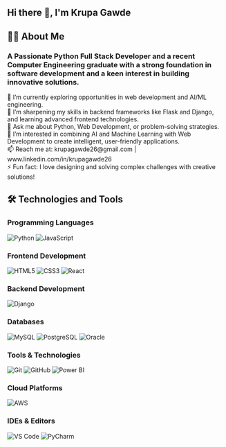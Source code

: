 ## Hi there 👋, I'm Krupa Gawde
## 👩‍💻 About Me
<h3>A Passionate Python Full Stack Developer and a recent Computer Engineering graduate with a strong foundation in software development and a keen interest in building innovative solutions.</h3>
<p>🔭 I’m currently exploring opportunities in web development and AI/ML engineering.<br>
🌱 I’m sharpening my skills in backend frameworks like Flask and Django, and learning advanced frontend technologies.<br>
💬 Ask me about Python, Web Development, or problem-solving strategies.<br>
🤔 I’m interested in combining AI and Machine Learning with Web Development to create intelligent, user-friendly applications.<br>
📫 Reach me at: krupagawde26@gmail.com | www.linkedin.com/in/krupagawde26 <br>
⚡ Fun fact: I love designing and solving complex challenges with creative solutions!</p>

## 🛠️ Technologies and Tools

### Programming Languages
![Python](https://img.shields.io/badge/-Python-3776AB?style=flat&logo=python&logoColor=white)
![JavaScript](https://img.shields.io/badge/-JavaScript-F7DF1E?style=flat&logo=javascript&logoColor=black)

### Frontend Development
![HTML5](https://img.shields.io/badge/-HTML5-E34F26?style=flat&logo=html5&logoColor=white)
![CSS3](https://img.shields.io/badge/-CSS3-1572B6?style=flat&logo=css3&logoColor=white)
![React](https://img.shields.io/badge/-React-61DAFB?style=flat&logo=react&logoColor=black)

### Backend Development
![Django](https://img.shields.io/badge/-Django-092E20?style=flat&logo=django&logoColor=white)

### Databases
![MySQL](https://img.shields.io/badge/-MySQL-4479A1?style=flat&logo=mysql&logoColor=white)
![PostgreSQL](https://img.shields.io/badge/-PostgreSQL-336791?style=flat&logo=postgresql&logoColor=white)
![Oracle](https://img.shields.io/badge/-Oracle-F80000?style=flat&logo=oracle&logoColor=white)

### Tools & Technologies
![Git](https://img.shields.io/badge/-Git-F05032?style=flat&logo=git&logoColor=white)
![GitHub](https://img.shields.io/badge/-GitHub-181717?style=flat&logo=github&logoColor=white)
![Power BI](https://img.shields.io/badge/-Power%20BI-F2C811?style=flat&logo=powerbi&logoColor=black)

### Cloud Platforms
![AWS](https://img.shields.io/badge/-AWS-232F3E?style=flat&logo=amazon-aws&logoColor=white)

### IDEs & Editors
![VS Code](https://img.shields.io/badge/-VS%20Code-007ACC?style=flat&logo=visual-studio-code&logoColor=white)
![PyCharm](https://img.shields.io/badge/-PyCharm-000000?style=flat&logo=pycharm&logoColor=white)



